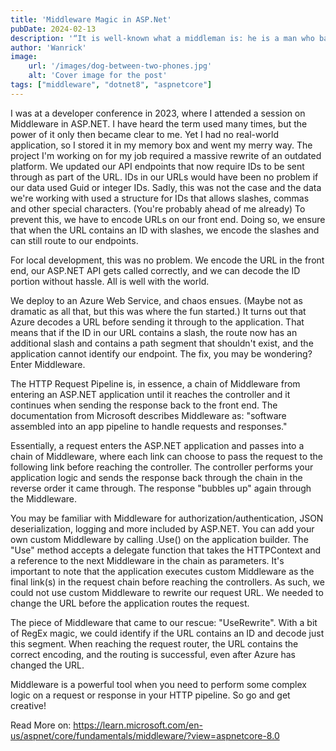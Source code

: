 ```yaml
---
title: 'Middleware Magic in ASP.Net'
pubDate: 2024-02-13
description: '“It is well-known what a middleman is: he is a man who bamboozles one party and plunders the other.” - Benjamin Disraeli'
author: 'Wanrick'
image:
    url: '/images/dog-between-two-phones.jpg'
    alt: 'Cover image for the post'
tags: ["middleware", "dotnet8", "aspnetcore"]
---
```


I was at a developer conference in 2023, where I attended a session on Middleware in ASP.NET. I have heard the term used
many times, but the power of it only then became clear to me. Yet I had no real-world application, so I stored it in my
memory box and went my merry way.
The project I'm working on for my job required a massive rewrite of an outdated platform. We updated our API endpoints
that now require IDs to be sent through as part of the URL. IDs in our URLs would have been no problem if our data used Guid or
integer IDs. Sadly, this was not the case and the data we're working with used a structure for IDs that allows slashes, commas and other special characters. (You're probably ahead of me already) To prevent this, we have to encode URLs on our front end. Doing so, we ensure that when the URL contains an ID with slashes, we encode the slashes and can still route to our endpoints.

For local development, this was no problem. We encode the URL in the front end, our ASP.NET API gets called correctly, and we can decode the ID portion without hassle. All is well with the world.

We deploy to an Azure Web Service, and chaos ensues. (Maybe not as dramatic as all that, but this was where the fun started.) It turns
out that Azure decodes a URL before sending it through to the application. That means that if the ID in our URL contains
a slash, the route now has an additional slash and contains a path segment that shouldn't exist, and the application cannot identify our endpoint. The fix, you may be wondering? Enter Middleware.

The HTTP Request Pipeline is, in essence, a chain of Middleware from entering an ASP.NET application until it reaches
the controller and it continues when sending the response back to the front end.
The documentation from Microsoft describes Middleware as:
"software assembled into an app pipeline to handle requests and responses."

Essentially, a request enters the ASP.NET application and passes into a chain of Middleware, where each link can choose to pass the request to the following link before reaching the controller. The controller performs your application logic and sends the response back through the chain in the reverse order it came through. The response "bubbles up" again through the Middleware.

You may be familiar with Middleware for authorization/authentication, JSON deserialization, logging and more included by ASP.NET. You can add your own custom Middleware by calling .Use() on the application builder. The "Use" method accepts a delegate function that takes the HTTPContext and a reference to the next Middleware in the chain as parameters. It's important to note that the application executes custom Middleware as the final link(s) in the request chain before reaching the controllers. As such, we could not use custom Middleware to rewrite our request URL. We needed to change the URL before the application routes the request.

The piece of Middleware that came to our rescue: "UseRewrite". With a bit of RegEx magic, we could identify if the URL contains an ID and decode just this segment. When reaching the request router, the URL contains the correct encoding, and the routing is successful, even after Azure has changed the URL.

Middleware is a powerful tool when you need to perform some complex logic on a request or response in your HTTP pipeline. So go and get creative!

Read More on: https://learn.microsoft.com/en-us/aspnet/core/fundamentals/middleware/?view=aspnetcore-8.0